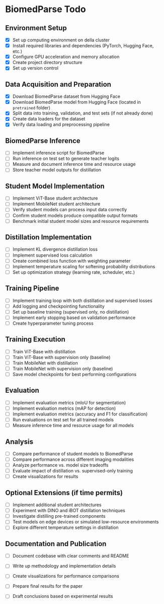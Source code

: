 # BiomedParse Todo

## Environment Setup

- [x] Set up computing environment on della cluster
- [x] Install required libraries and dependencies (PyTorch, Hugging Face, etc.)
- [x] Configure GPU acceleration and memory allocation
- [x] Create project directory structure
- [x] Set up version control

## Data Acquisition and Preparation

- [x] Download BiomedParse dataset from Hugging Face
- [x] Download BiomedParse model from Hugging Face (located in `pretrained` folder)
- [x] Split data into training, validation, and test sets (if not already done)
- [x] Create data loaders for the dataset
- [x] Verify data loading and preprocessing pipeline

## BiomedParse Inference

- [ ] Implement inference script for BiomedParse
- [ ] Run inference on test set to generate teacher logits
- [ ] Measure and document inference time and resource usage
- [ ] Store teacher model outputs for distillation

## Student Model Implementation

- [ ] Implement ViT-Base student architecture
- [ ] Implement MobileNet student architecture
- [ ] Verify student models can process input data correctly
- [ ] Confirm student models produce compatible output formats
- [ ] Benchmark initial student model sizes and resource requirements

## Distillation Implementation

- [ ] Implement KL divergence distillation loss
- [ ] Implement supervised loss calculation
- [ ] Create combined loss function with weighting parameter
- [ ] Implement temperature scaling for softening probability distributions
- [ ] Set up optimization strategy (learning rate, scheduler, etc.)

## Training Pipeline

- [ ] Implement training loop with both distillation and supervised losses
- [ ] Add logging and checkpointing functionality
- [ ] Set up baseline training (supervised only, no distillation)
- [ ] Implement early stopping based on validation performance
- [ ] Create hyperparameter tuning process

## Training Execution

- [ ] Train ViT-Base with distillation
- [ ] Train ViT-Base with supervision only (baseline)
- [ ] Train MobileNet with distillation
- [ ] Train MobileNet with supervision only (baseline)
- [ ] Save model checkpoints for best performing configurations

## Evaluation

- [ ] Implement evaluation metrics (mIoU for segmentation)
- [ ] Implement evaluation metrics (mAP for detection)
- [ ] Implement evaluation metrics (accuracy and F1 for classification)
- [ ] Run evaluations on test set for all trained models
- [ ] Measure inference time and resource usage for all models

## Analysis

- [ ] Compare performance of student models to BiomedParse
- [ ] Compare performance across different imaging modalities
- [ ] Analyze performance vs. model size tradeoffs
- [ ] Evaluate impact of distillation vs. supervised-only training
- [ ] Create visualizations for results

## Optional Extensions (if time permits)

- [ ] Implement additional student architectures
- [ ] Experiment with DINO and iBOT distillation techniques
- [ ] Investigate distilling pre-trained components
- [ ] Test models on edge devices or simulated low-resource environments
- [ ] Explore different temperature settings in distillation

## Documentation and Publication

- [ ] Document codebase with clear comments and README
- [ ] Write up methodology and implementation details
- [ ] Create visualizations for performance comparisons
- [ ] Prepare final results for the paper
- [ ] Draft conclusions based on experimental results

